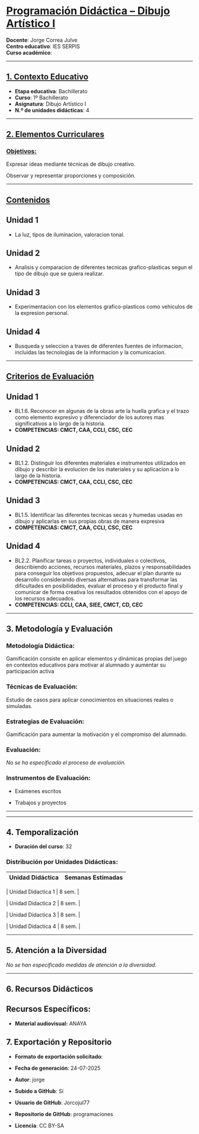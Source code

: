 # <u>Programación Didáctica – Dibujo Artístico I</u>

**Docente**: Jorge Correa Julve  
**Centro educativo**: IES SERPIS  
**Curso académico**:   

---

## <u>1. Contexto Educativo</u>

- **Etapa educativa**: Bachillerato
- **Curso**: 1º Bachillerato
- **Asignatura**: Dibujo Artístico I
- **N.º de unidades didácticas**: 4

---
## <u>2. Elementos Curriculares</u>

### <u>Objetivos:</u>



Expresar ideas mediante técnicas de dibujo creativo.

Observar y representar proporciones y composición.



---

## <u>Contenidos</u>

## Unidad 1
- La luz, tipos de iluminacion, valoracion tonal.
## Unidad 2
- Analisis y comparacion de diferentes tecnicas grafico-plasticas segun el tipo de dibujo que se quiera realizar.
## Unidad 3
- Experimentacion con los elementos grafico-plasticos como vehiculos de la expresion personal.
## Unidad 4
- Busqueda y seleccion a traves de diferentes fuentes de informacion, incluidas las tecnologias de la informacion y la comunicacion.


---

## <u>Criterios de Evaluación</u>

## Unidad 1
- BL1.6. Reconocer en algunas de la obras arte la huella grafica y el trazo como elemento expresivo y diferenciador de los autores mas significativos a lo largo de la historia.
- **COMPETENCIAS: CMCT, CAA, CCLI, CSC, CEC**
## Unidad 2
- BL1.2. Distinguir los diferentes materiales e instrumentos utilizados en dibujo y describir la evolucion de los materiales y su aplicacion a lo largo de la historia.
- **COMPETENCIAS: CMCT, CAA, CCLI, CSC, CEC**
## Unidad 3
- BL1.5. Identificar las diferentes tecnicas secas y humedas usadas en dibujo y aplicarlas en sus propias obras de manera expresiva
- **COMPETENCIAS: CMCT, CAA, CCLI, CSC, CEC**
## Unidad 4
- BL2.2. Planificar tareas o proyectos, individuales o colectivos, describiendo acciones, recursos materiales, plazos y responsabilidades para conseguir los objetivos propuestos, adecuar el plan durante su desarrollo considerando diversas alternativas para transformar las dificultades en posibilidades, evaluar el proceso y el producto final y comunicar de forma creativa los resultados obtenidos con el apoyo de los recursos adecuados.
- **COMPETENCIAS: CCLI, CAA, SIEE, CMCT, CD, CEC**


---

## 3. Metodología y Evaluación

### Metodología Didáctica:

Gamificación consiste en aplicar elementos y dinámicas propias del juego en contextos educativos para motivar al alumnado y aumentar su participación activa


### Técnicas de Evaluación:

Estudio de casos para aplicar conocimientos en situaciones reales o simuladas.


### Estrategias de Evaluación:

Gamificación para aumentar la motivación y el compromiso del alumnado.


### Evaluación:

_No se ha especificado el proceso de evaluación._


### Instrumentos de Evaluación:


- Exámenes escritos

- Trabajos y proyectos



---
---

## 4. Temporalización

- **Duración del curso**: 32

### **Distribución por Unidades Didácticas:**


| Unidad Didáctica | Semanas Estimadas |
|------------------|-------------------|


| Unidad Didactica 1 | 8 sem. |

| Unidad Didactica 2 | 8 sem. |

| Unidad Didactica 3 | 8 sem. |

| Unidad Didactica 4 | 8 sem. |



---

## 5. Atención a la Diversidad


_No se han especificado medidas de atención a la diversidad._

---

## 6. Recursos Didácticos


## Recursos Específicos:

- **Material audiovisual:** ANAYA


## 7. Exportación y Repositorio

- **Formato de exportación solicitado**: 
- **Fecha de generación**: 24-07-2025
- **Autor**: jorge


- **Subido a GitHub**: Sí
- **Usuario de GitHub**: Jorcojul77
- **Repositorio de GitHub**: programaciones

- **Licencia**: CC BY-SA


